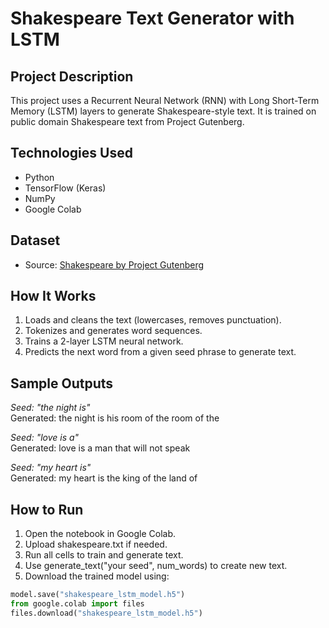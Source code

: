 # Shakespeare Text Generator with LSTM

## Project Description
This project uses a Recurrent Neural Network (RNN) with Long Short-Term Memory (LSTM) layers to generate Shakespeare-style text. It is trained on public domain Shakespeare text from Project Gutenberg.

## Technologies Used
- Python
- TensorFlow (Keras)
- NumPy
- Google Colab

## Dataset
- Source: [Shakespeare by Project Gutenberg](https://www.gutenberg.org/files/100/100-0.txt)

## How It Works
1. Loads and cleans the text (lowercases, removes punctuation).
2. Tokenizes and generates word sequences.
3. Trains a 2-layer LSTM neural network.
4. Predicts the next word from a given seed phrase to generate text.

## Sample Outputs

*Seed: "the night is"*  
Generated: the night is his room of the room of the

*Seed: "love is a"*  
Generated: love is a man that will not speak

*Seed: "my heart is"*  
Generated: my heart is the king of the land of

## How to Run
1. Open the notebook in Google Colab.
2. Upload shakespeare.txt if needed.
3. Run all cells to train and generate text.
4. Use generate_text("your seed", num_words) to create new text.
5. Download the trained model using:
```python
model.save("shakespeare_lstm_model.h5")
from google.colab import files
files.download("shakespeare_lstm_model.h5")
